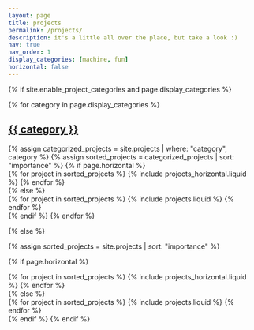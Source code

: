 ```yaml
---
layout: page
title: projects
permalink: /projects/
description: it's a little all over the place, but take a look :)
nav: true
nav_order: 1
display_categories: [machine, fun]
horizontal: false
---
```


<div class="projects">

{% if site.enable_project_categories and page.display_categories %}
  <!-- Display categorized projects -->
  {% for category in page.display_categories %}
    <a id="{{ category }}" href=".#{{ category }}">
      <h2 class="category">{{ category }}</h2>
    </a>
    {% assign categorized_projects = site.projects | where: "category", category %}
    {% assign sorted_projects = categorized_projects | sort: "importance" %}
    <!-- Generate cards for each project -->
    {% if page.horizontal %}
    <div class="container">
      <div class="row row-cols-2">
      {% for project in sorted_projects %}
        {% include projects_horizontal.liquid %}
      {% endfor %}
      </div>
    </div>
    {% else %}
    <div class="grid">
      {% for project in sorted_projects %}
        {% include projects.liquid %}
      {% endfor %}
    </div>
    {% endif %}
  {% endfor %}

{% else %}
<!-- Display projects without categories -->
  {% assign sorted_projects = site.projects | sort: "importance" %}
  <!-- Generate cards for each project -->
  {% if page.horizontal %}
    <div class="container">
      <div class="row row-cols-2">
      {% for project in sorted_projects %}
        {% include projects_horizontal.liquid %}
      {% endfor %}
      </div>
    </div>
    {% else %}
    <div class="grid">
      {% for project in sorted_projects %}
        {% include projects.liquid %}
      {% endfor %}
    </div>
    {% endif %}
{% endif %}

</div>
